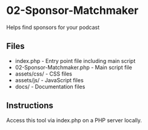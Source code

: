 # 02-Sponsor-Matchmaker

Helps find sponsors for your podcast

## Files

- index.php - Entry point file including main script  
- 02-Sponsor-Matchmaker.php - Main script file  
- assets/css/ - CSS files  
- assets/js/ - JavaScript files  
- docs/ - Documentation files  

## Instructions

Access this tool via index.php on a PHP server locally.

